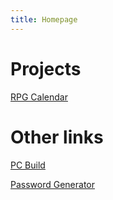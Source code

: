 ```yaml
---
title: Homepage
---
```


# Projects

[RPG Calendar](rpgcal)

# Other links

[PC Build](pcpp)

[Password Generator](passwords)

